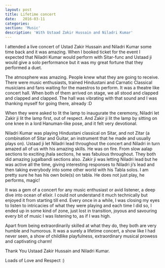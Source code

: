 ```yaml
---
layout: post
title: Lifetime concert
date:   2016-03-11
categories:
section: 'Music'
description: 'With Ustaad Zakir Hussain and Niladri Kumar'
---
```


I attended a live concert of Ustad Zakir Hussain and Niladri Kumar some time back and it was amazing. When I booked ticket for the event I expected that Niladri Kumar would perform with Sitar-func and Ustaad ji would give a solo performance but it was my great fortune that they performed a duet.

The atmosphere was amazing. People knew what they are going to receive. There were music enthusiasts, trained Hindustani and Carnatic Classical musicians and fans waiting for the maestros to perform. It was a theatre like concert hall. When both of them arrived on stage, we all stood and clapped and clapped and clapped. The hall was vibrating with that sound and I was thanking myself for going there, already :D

When they were asked to lit the lamp to inaugurate the ceremony, Niladri let Zakir ji lit the lamp first, out of respect. And Zakir ji lit the lamp by sitting on one knee in a lord Hanuman-like pose, and it felt very devotional.

Niladri Kumar was playing Hindustani classical on Sitar, and not Zitar (a combination of Sitar and Guitar, an instrument that he made and usually plays on). Ustaad ji let Niladri lead throughout the concert and Niladri in turn amazed all of us with his amazing skills. He was on fire. From slow aalap sections to exciting jhala sections, he was fabulous throughout. They both did amazing jugalbandi sections also. Zakir ji was letting Niladri lead but he was active all the time, giving interesting responses to Niladri ji’s lead and then taking everybody into some other world with his Tabla solos. I am pretty sure he has his own bole(s) on tabla. He does not just play, he performs, magic!

It was a gem of a concert for any music enthusiast or avid listener, a deep dive into ocean of elixir. I could not understand it much technically but enjoyed it from starting till end. Every once in a while, I was closing my eyes to listen to intricacies of what they were playing and each time I did so, I ended up in some kind of zone, just lost in transition, joyous and savouring every bit of music I was listening to, as if I was high.

Apart from being extraordinarily skilled at what they do, they both are very humble and humorous. It was a surely a lifetime concert, a show like I had never seen, a show of childlike playfulness, extraordinary musical prowess and captivating charm!

Thank You Ustaad Zakir Hussain and Niladri Kumar.

Loads of Love and Respect :)
